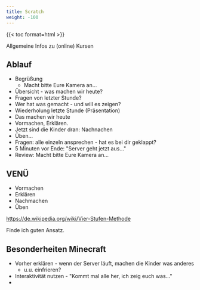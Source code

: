 ```yaml
---
title: Scratch
weight: -100
---
```


{{< toc format=html >}}

Allgemeine Infos zu (online) Kursen

## Ablauf

- Begrüßung
  - Macht bitte Eure Kamera an...
- Übersicht - was machen wir heute?
- Fragen von letzter Stunde?
- Wer hat was gemacht - und will es zeigen?
- Wiederholung letzte Stunde (Präsentation)
- Das machen wir heute
- Vormachen, Erklären.
- Jetzt sind die Kinder dran: Nachnachen
- Üben...
- Fragen: alle einzeln ansprechen - hat es bei dir geklappt?
- 5 Minuten vor Ende: "Server geht jetzt aus..."
- Review: Macht bitte Eure Kamera an...

## VENÜ

- Vormachen
- Erklären
- Nachmachen
- Üben

https://de.wikipedia.org/wiki/Vier-Stufen-Methode

Finde ich guten Ansatz.

## Besonderheiten Minecraft

- Vorher erklären - wenn der Server läuft, machen die Kinder was anderes
  - u.u. einfrieren?
- Interaktivität nutzen - "Kommt mal alle her, ich zeig euch was..."
- 